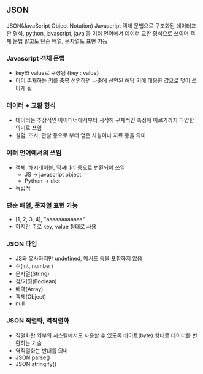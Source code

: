 ## JSON
JSON(JavaScript Object Notation)
Javascript 객체 문법으로 구조화된 데이터교환 형식, python, javascript, java 등 여러 언어에서 데이터 
교환 형식으로 쓰이며 객체 문법 말고도 단순 배열, 문자열도 표현 가능

### Javascript 객체 문법
- key와 value로 구성됨 {key : value}
- 이미 존재하는 키를 중복 선언하면 나중에 선언된 해당 키에 대응한 값으로 덮어 쓰이게 됨

### 데이터 + 교환 형식
- 데이터는 추상적인 아이디어에서부터 시작해 구체적인 측정에 이르기까지 다양한 의미로 쓰임
- 실험, 조사, 관찰 등으로 부터 얻은 사실이나 자료 등을 의미

### 여러 언어에서의 쓰임
- 객체, 해시테이블, 딕셔너리 등으로 변환되어 쓰임
  - JS -> javascript object
  - Python -> dict
- 독립적

### 단순 배열, 문자열 표현 가능
- [1, 2, 3, 4], "aaaaaaaaaaaa"
- 하지만 주로 key, value 형태로 사용

### JSON 타입
- JS와 유사하지만 undefined, 메서드 등을 포함하지 않음
- 수(int, number)
- 문자열(String)
- 참/거짓(Boolean)
- 배역(Array)
- 객체(Object)
- null

### JSON 직렬화, 역직렬화
- 직렬화란 외부의 시스템에서도 사용할 수 있도록 바이트(byte) 형태로 데이터를 변환하는 기술
- 역직렬화는 반대를 의미
- JSON.parse()
- JSON.stringify()